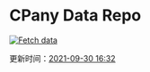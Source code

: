 # CPany Data Repo

[![Fetch data](https://github.com/yjl9903/CPany/actions/workflows/fetch.yml/badge.svg)](https://github.com/yjl9903/CPany/actions/workflows/fetch.yml)

<!-- START_SECTION: update_time -->
更新时间：[2021-09-30 16:32](https://www.timeanddate.com/worldclock/fixedtime.html?msg=Fetch+data&iso=20210930T163245&p1=237)
<!-- END_SECTION: update_time -->

